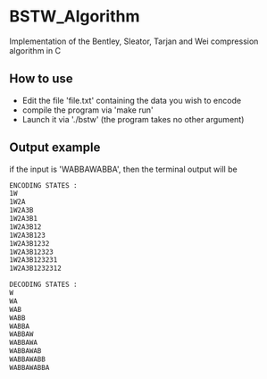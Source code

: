 # BSTW_Algorithm
Implementation of the Bentley, Sleator, Tarjan and Wei compression algorithm in
C

## How to use
- Edit the file 'file.txt' containing the data you wish to encode
- compile the program via 'make run'
- Launch it via './bstw' (the program takes no other argument)

## Output example
if the input is 'WABBAWABBA', then the terminal output will be
```bash
ENCODING STATES :  
1W  
1W2A  
1W2A3B  
1W2A3B1  
1W2A3B12  
1W2A3B123  
1W2A3B1232  
1W2A3B12323  
1W2A3B123231  
1W2A3B1232312  

DECODING STATES :  
W  
WA  
WAB  
WABB  
WABBA  
WABBAW  
WABBAWA  
WABBAWAB  
WABBAWABB  
WABBAWABBA  
```

